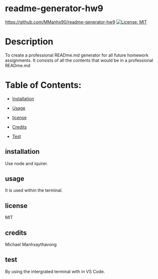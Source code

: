 # readme-generator-hw9
  https://github.com/MManhx90/readme-generator-hw9
  [![License: MIT](https://img.shields.io/badge/License-MIT-yellow.svg)](https://opensource.org/licenses/MIT)
  # Description
  To create a professional READme.md generator for all future homework assignments. It consists of all the contents that would be in a professional READme.md
  # Table of Contents:
  * [Installation](#installation)
  * [Usage](#usage)
  
 * [license](#license)

  * [Credits](#credits)
  * [Test](#test)
  

  ## installation
  Use node and iquirer.

  ## usage
  It is used within the terminal.
  
  
## license

  MIT

  ## credits
  Michael Manhxaythavong

  ## test
  By using the intergrated terminal with in VS Code.


